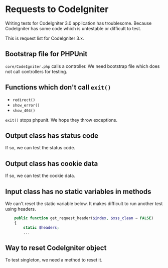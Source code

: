 # Requests to CodeIgniter

Writing tests for CodeIgniter 3.0 application has troublesome. Because CodeIgniter has some code which is untestable or difficult to test.

This is request list for CodeIgniter 3.x.

## Bootstrap file for PHPUnit

`core/CodeIgniter.php` calls a controller. We need bootstrap file which does not call controllers for testing.

## Functions which don't call `exit()`

* `redirect()`
* `show_error()`
* `show_404()`

`exit()` stops phpunit. We hope they throw exceptions.

## Output class has status code

If so, we can test the status code.

## Output class has cookie data

If so, we can test the cookie data.

## Input class has no static variables in methods

We can't reset the static variable below. It makes difficult to run another test using headers.

~~~php
    public function get_request_header($index, $xss_clean = FALSE)
    {
        static $headers;
        ...
~~~

## Way to reset CodeIgniter object

To test singleton, we need a method to reset it.

